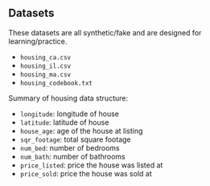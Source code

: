 ## Datasets

These datasets are all synthetic/fake and are designed for learning/practice.

- `housing_ca.csv`
- `housing_il.csv`
- `housing_ma.csv`
- `housing_codebook.txt`

Summary of housing data structure:

- `longitude`: longitude of house
- `latitude`: latitude of house
- `house_age`: age of the house at listing
- `sqr_footage`: total square footage
- `num_bed`: number of bedrooms
- `num_bath`: number of bathrooms
- `price_listed`: price the house was listed at
- `price_sold`: price the house was sold at

